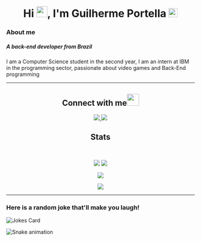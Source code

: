 <h1 align="center">Hi <img src="https://github.com/TheDudeThatCode/TheDudeThatCode/raw/master/Assets/Hi.gif" width="29px" style="max-width:100%;">, I'm Guilherme Portella  <img src="https://github.com/TheDudeThatCode/TheDudeThatCode/raw/master/Assets/Earth.gif" width="24px" style="max-width:100%;"></h1>

### About me
<h5>A back-end developer from Brazil</h5>
I am a Computer Science student in the second year, I am an intern at IBM in the programming sector, passionate about video games and Back-End programming

------------------------------------------------------------------------------------------------------

<h2 align="center">Connect with me<img src="https://github.com/TheDudeThatCode/TheDudeThatCode/raw/master/Assets/Handshake.gif" height="32px" style="max-width:100%;"></h2>
<p align="center">
 <a href="mailto: guilhermeportella2@gmail.com">
  <img src="https://img.shields.io/badge/-Guilherme Portella-c14438?style=flat-square&logo=Gmail&logoColor=white&link=mailto:guilhermeportella2@gmail.com"/>
 </a>
 <a href="https://www.linkedin.com/in/guilhermeportella-1997a008/">
 <img src="https://img.shields.io/badge/-Guilherme Portella-blue?style=flat-square&logo=Linkedin&logoColor=white&link=https://www.linkedin.com/in/guilhermeportella-1997a008/"/>
</a>
</p>

<h2 align="center">
  Stats
</h2>
 
<br>

<p align = "center">
 <img  src = "https://github-readme-stats.vercel.app/api?username=guilhermeportella&show_icons=true&theme=radical&line_height=33,9">
 <img  src = "https://github-readme-stats.vercel.app/api/top-langs/?username=guilhermeportella&theme=radical&line_height=34)](https://github.com/guilhermeportella"/>
 </p>

<p align = "center">
 <img  src="https://github-readme-streak-stats.herokuapp.com/?user=guilhermeportella&show_icons=true&locale=en&layout=compact&theme=radical&line_height=34" />
</p>

<p align = "center">
 <img src="https://activity-graph.herokuapp.com/graph?username=guilhermeportella&theme=redical">
</p> 









------------------------------------------------------------------------------------------------------
 ###   Here is a random joke that'll make you laugh! 
 
 ![Jokes Card](https://readme-jokes.vercel.app/api)
 
 ![Snake animation](https://github.com/GuilhermePortella/guilhermeportella/blob/output/github-contribution-grid-snake.svg)
